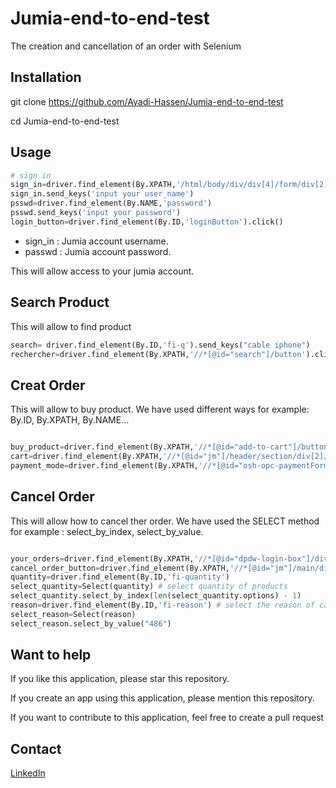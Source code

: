 # Jumia-end-to-end-test
The creation and cancellation of an order with Selenium

## Installation
git clone https://github.com/Ayadi-Hassen/Jumia-end-to-end-test

cd Jumia-end-to-end-test





## Usage
```python
# sign in
sign_in=driver.find_element(By.XPATH,'/html/body/div/div[4]/form/div[2]/div[2]/label/input')
sign_in.send_keys('input your user_name')
psswd=driver.find_element(By.NAME,'password')
psswd.send_keys('input your password')
login_button=driver.find_element(By.ID,'loginButton').click()

```
- sign_in : Jumia account username.
- passwd :  Jumia account password.

This will allow access to your jumia account. 

## Search Product 
This will allow to find product 

```python
search= driver.find_element(By.ID,'fi-q').send_keys("cable iphone")
rechercher=driver.find_element(By.XPATH,'//*[@id="search"]/button').click()

```
## Creat Order 

This will allow to buy product. We have used different ways for example: By.ID, By.XPATH, By.NAME... 

```python

buy_product=driver.find_element(By.XPATH,'//*[@id="add-to-cart"]/button/span').click()
cart=driver.find_element(By.XPATH,'//*[@id="jm"]/header/section/div[2]/a').click() # Add to cart 
payment_mode=driver.find_element(By.XPATH,'//*[@id="osh-opc-paymentForm"]/div[3]/div[2]/label').click()


```

## Cancel Order 
This will allow how to cancel ther order. We have used the SELECT method for example : select_by_index, select_by_value.

```python

your_orders=driver.find_element(By.XPATH,'//*[@id="dpdw-login-box"]/div/a[2]').click()
cancel_order_button=driver.find_element(By.XPATH,'//*[@id="jm"]/main/div/section/div/div/section[2]/article/div/div[2]/form/button').click()
quantity=driver.find_element(By.ID,'fi-quantity')
select_quantity=Select(quantity) # select quantity of products 
select_quantity.select_by_index(len(select_quantity.options) - 1)
reason=driver.find_element(By.ID,'fi-reason') # select the reason of cancellation.
select_reason=Select(reason)
select_reason.select_by_value("486")

```
## Want to help 
If you like this application, please star this repository.

If you create an app using this application, please mention this repository.

If you want to contribute to this application, feel free to create a pull request

## Contact 

[LinkedIn](https://www.linkedin.com/in/hassen-ayadi-8534661ba/)
